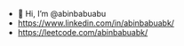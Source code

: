 - 👋 Hi, I’m @abinbabuabu
- https://www.linkedin.com/in/abinbabuabk/
- https://leetcode.com/abinbabuabk/


